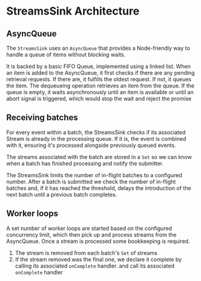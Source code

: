 # StreamsSink Architecture

## AsyncQueue

The `StreamsSink` uses an `AsyncQueue` that provides a Node-friendly way to
handle a queue of items without blocking waits.

It is backed by a basic FIFO Queue, implemented using a linked list. When an
item is added to the AsyncQueue, it first checks if there are any pending
retrieval requests. If there are, it fulfills the oldest request. If not, it
queues the item. The dequeueing operation retrieves an item from the queue. If
the queue is empty, it waits asynchronously until an item is available or until
an abort signal is triggered, which would stop the wait and reject the promise

## Receiving batches

For every event within a batch, the StreamsSink checks if its associated Stream
is already in the processing queue. If it is, the event is combined with it,
ensuring it's processed alongside previously queued events.

The streams associated with the batch are stored in a `Set` so we can know when
a batch has finished processing and notify the submitter.

The StreamsSink limits the number of in-flight batches to a configured number.
After a batch is submitted we check the number of in-flight batches and, if it
has reached the threshold, delays the introduction of the next batch until a
previous batch completes. 

## Worker loops

A set number of worker loops are started based on the configured concurrency
limit, which then pick up and process streams from the AsyncQueue. Once a stream
is processed some bookkeeping is required.

1. The stream is removed from each batch's `Set` of streams
2. If the stream removed was the final one, we declare it complete by calling
   its associated `onComplete` handler. and call its associated `onComplete`
   handler
